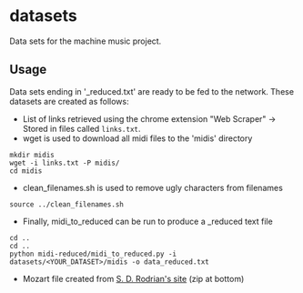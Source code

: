 # datasets
Data sets for the machine music project.

## Usage
Data sets ending in '\_reduced.txt' are ready to be fed to the network. These datasets are created as follows:
* List of links retrieved using the chrome extension "Web Scraper" -> Stored in files called ```links.txt```.
* wget is used to download all midi files to the 'midis' directory
```
mkdir midis
wget -i links.txt -P midis/
cd midis
```
* clean_filenames.sh is used to remove ugly characters from filenames
```
source ../clean_filenames.sh
```
* Finally, midi_to_reduced can be run to produce a \_reduced text file
```
cd ..
cd ..
python midi-reduced/midi_to_reduced.py -i datasets/<YOUR_DATASET>/midis -o data_reduced.txt
```

- Mozart file created from [S. D. Rodrian's site](http://mozart.sdrodrian.com/sonatas/)
 (zip at bottom)
